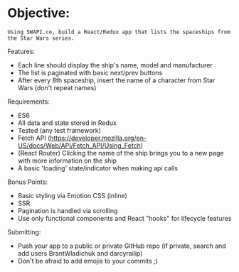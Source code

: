 # Objective:

    Using SWAPI.co, build a React/Redux app that lists the spaceships from the Star Wars series.

Features:

- Each line should display the ship's name, model and manufacturer
- The list is paginated with basic next/prev buttons
- After every 8th spaceship, insert the name of a character from Star Wars (don't repeat names)

Requirements:

- ES6
- All data and state stored in Redux
- Tested (any test framework)
- Fetch API (https://developer.mozilla.org/en-US/docs/Web/API/Fetch_API/Using_Fetch)
- (React Router) Clicking the name of the ship brings you to a new page with more information on the ship
- A basic 'loading' state/indicator when making api calls

Bonus Points:

- Basic styling via Emotion CSS (inline)
- SSR
- Pagination is handled via scrolling
- Use only functional components and React "hooks" for lifecycle features

Submitting:

- Push your app to a public or private GitHub repo (if private, search and add users BrantWladichuk and darcyrailip)
- Don't be afraid to add emojis to your commits ;)
